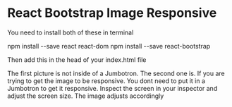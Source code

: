 # React Bootstrap Image Responsive

   You need to install both of these in terminal

   npm install --save react react-dom
   npm install --save react-bootstrap

   Then add this in the head of your index.html file

   <link rel="stylesheet" href="https://maxcdn.bootstrapcdn.com/bootstrap/latest/css/bootstrap.min.css">


  The first picture is not inside of a Jumbotron. The second one is. If you are trying to get the image to be responsive. You dont need to put it in a Jumbotron to get it responsive. Inspect the screen in your inspector and adjust the screen size. The image adjusts accordingly  
